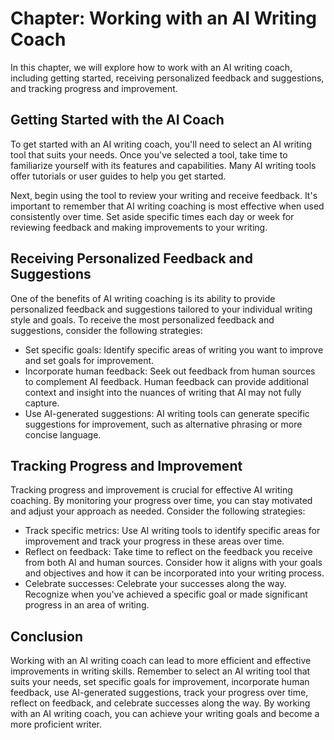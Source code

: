 Chapter: Working with an AI Writing Coach
=========================================

In this chapter, we will explore how to work with an AI writing coach, including getting started, receiving personalized feedback and suggestions, and tracking progress and improvement.

Getting Started with the AI Coach
---------------------------------

To get started with an AI writing coach, you'll need to select an AI writing tool that suits your needs. Once you've selected a tool, take time to familiarize yourself with its features and capabilities. Many AI writing tools offer tutorials or user guides to help you get started.

Next, begin using the tool to review your writing and receive feedback. It's important to remember that AI writing coaching is most effective when used consistently over time. Set aside specific times each day or week for reviewing feedback and making improvements to your writing.

Receiving Personalized Feedback and Suggestions
-----------------------------------------------

One of the benefits of AI writing coaching is its ability to provide personalized feedback and suggestions tailored to your individual writing style and goals. To receive the most personalized feedback and suggestions, consider the following strategies:

* Set specific goals: Identify specific areas of writing you want to improve and set goals for improvement.
* Incorporate human feedback: Seek out feedback from human sources to complement AI feedback. Human feedback can provide additional context and insight into the nuances of writing that AI may not fully capture.
* Use AI-generated suggestions: AI writing tools can generate specific suggestions for improvement, such as alternative phrasing or more concise language.

Tracking Progress and Improvement
---------------------------------

Tracking progress and improvement is crucial for effective AI writing coaching. By monitoring your progress over time, you can stay motivated and adjust your approach as needed. Consider the following strategies:

* Track specific metrics: Use AI writing tools to identify specific areas for improvement and track your progress in these areas over time.
* Reflect on feedback: Take time to reflect on the feedback you receive from both AI and human sources. Consider how it aligns with your goals and objectives and how it can be incorporated into your writing process.
* Celebrate successes: Celebrate your successes along the way. Recognize when you've achieved a specific goal or made significant progress in an area of writing.

Conclusion
----------

Working with an AI writing coach can lead to more efficient and effective improvements in writing skills. Remember to select an AI writing tool that suits your needs, set specific goals for improvement, incorporate human feedback, use AI-generated suggestions, track your progress over time, reflect on feedback, and celebrate successes along the way. By working with an AI writing coach, you can achieve your writing goals and become a more proficient writer.


